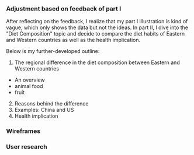 ### Adjustment based on feedback of part I
After reflecting on the feedback, I realize that my part I illustration is kind of vague, which only shows the data but not the ideas. In part II, I dive into the "Diet Composition" topic and decide to compare the diet habits of Eastern and Western countries as well as the health implication.

Below is my further-developed outline:
1. The regional difference in the diet composition between Eastern and Western countries
  - An overview
  - animal food
  - fruit
2. Reasons behind the difference
3. Examples: China and US
4. Health implication

### Wireframes




### User research


